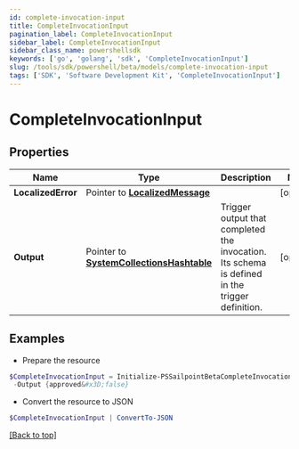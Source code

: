 ```yaml
---
id: complete-invocation-input
title: CompleteInvocationInput
pagination_label: CompleteInvocationInput
sidebar_label: CompleteInvocationInput
sidebar_class_name: powershellsdk
keywords: ['go', 'golang', 'sdk', 'CompleteInvocationInput'] 
slug: /tools/sdk/powershell/beta/models/complete-invocation-input
tags: ['SDK', 'Software Development Kit', 'CompleteInvocationInput']
---
```



# CompleteInvocationInput

## Properties

Name | Type | Description | Notes
------------ | ------------- | ------------- | -------------
**LocalizedError** |  Pointer to [**LocalizedMessage**](localized-message) |  | [optional] 
**Output** |  Pointer to [**SystemCollectionsHashtable**](system-collections-hashtable) | Trigger output that completed the invocation. Its schema is defined in the trigger definition. | [optional] 

## Examples

- Prepare the resource
```powershell
$CompleteInvocationInput = Initialize-PSSailpointBetaCompleteInvocationInput  -LocalizedError null `
 -Output {approved&#x3D;false}
```

- Convert the resource to JSON
```powershell
$CompleteInvocationInput | ConvertTo-JSON
```


[[Back to top]](#) 

